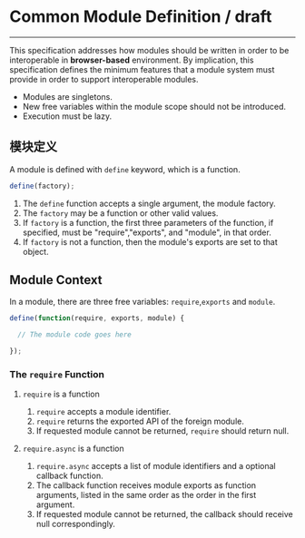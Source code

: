 # Common Module Definition / draft

------

This specification addresses how modules should be written in order to be interoperable in **browser-based** environment. By implication, this specification defines the minimum features that a module system must provide in order to support interoperable modules.

* Modules are singletons.
* New free variables within the module scope should not be introduced.
* Execution must be lazy.

## 模块定义

A module is defined with `define` keyword, which is a function.

```js
define(factory);
```

1. The `define` function accepts a single argument, the module factory.
2. The `factory` may be a function or other valid values.
3. If `factory` is a function, the first three parameters of the function, if specified, must be "require","exports", and "module", in that order.
4. If `factory` is not a function, then the module's exports are set to that object.

## Module Context

In a module, there are three free variables: `require`,`exports` and `module`.

```js
define(function(require, exports, module) {

  // The module code goes here

});
```

### The `require` Function

1. `require` is a function

    1. `require` accepts a module identifier.
    2. `require` returns the exported API of the foreign module.
    3. If requested module cannot be returned, `require` should return null.

2. `require.async` is a function

    1. `require.async` accepts a list of module identifiers and a optional callback function.
    2. The callback function receives module exports as function arguments, listed in the same order
    as the order in the first argument.
    3. If requested module cannot be returned, the callback should receive null correspondingly.


 















